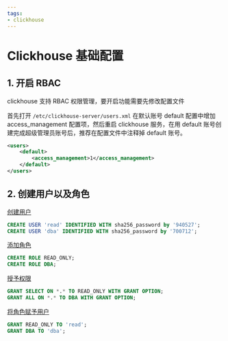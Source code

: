 ```yaml
---
tags: 
- clickhouse
---
```


# Clickhouse 基础配置

## 1. 开启 RBAC

clickhouse 支持 RBAC 权限管理，要开启功能需要先修改配置文件

首先打开 `/etc/clickhouse-server/users.xml` 在默认账号 default 配置中增加 access_management 配置项，然后重启 clickhouse 服务，在用 default 账号创建完成超级管理员账号后，推荐在配置文件中注释掉 default 账号。
```xml
<users>
    <default>
        <access_management>1</access_management>
    </default>
</users>
```

## 2. 创建用户以及角色

 [创建用户](https://clickhouse.com/docs/en/sql-reference/statements/create/user/)
```sql
CREATE USER 'read' IDENTIFIED WITH sha256_password by '940527';  
CREATE USER 'dba' IDENTIFIED WITH sha256_password by '700712';
```

 [添加角色](https://clickhouse.com/docs/en/sql-reference/statements/create/role)
```sql
CREATE ROLE READ_ONLY;  
CREATE ROLE DBA;
```

 [授予权限](https://clickhouse.com/docs/en/sql-reference/statements/grant/)
```sql
GRANT SELECT ON *.* TO READ_ONLY WITH GRANT OPTION;  
GRANT ALL ON *.* TO DBA WITH GRANT OPTION;
```

 [将角色赋予用户](https://clickhouse.com/docs/en/sql-reference/statements/grant/)
```sql
GRANT READ_ONLY TO 'read';  
GRANT DBA TO 'dba';
```
